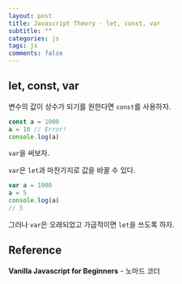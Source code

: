 ```yaml
---
layout: post
title: Javascript Theory - let, const, var
subtitle: ""
categories: js
tags: js
comments: false
---
```


## let, const, var

변수의 값이 상수가 되기를 원한다면 `const`를 사용하자.

```js
const a = 1000
a = 10 // Error!
console.log(a)
```

`var`을 써보자.

`var`은 `let`과 마찬가지로 값을 바꿀 수 있다.

```js
var a = 1000
a = 5
console.log(a)
// 5
```

그러나 `var`은 오래되었고 가급적이면 `let`을 쓰도록 하자.

## Reference

**Vanilla Javascript for Beginners** - 노마드 코더
